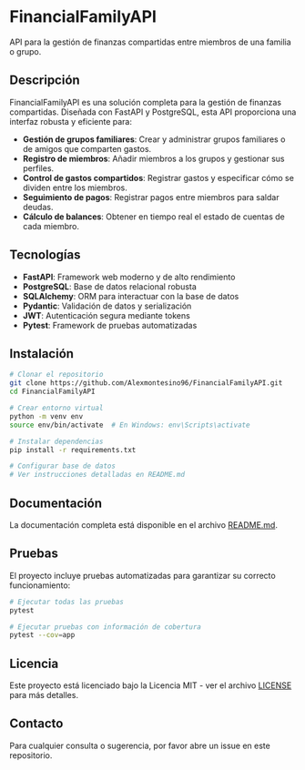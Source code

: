# FinancialFamilyAPI

API para la gestión de finanzas compartidas entre miembros de una familia o grupo.

## Descripción

FinancialFamilyAPI es una solución completa para la gestión de finanzas compartidas. Diseñada con FastAPI y PostgreSQL, esta API proporciona una interfaz robusta y eficiente para:

- **Gestión de grupos familiares**: Crear y administrar grupos familiares o de amigos que comparten gastos.
- **Registro de miembros**: Añadir miembros a los grupos y gestionar sus perfiles.
- **Control de gastos compartidos**: Registrar gastos y especificar cómo se dividen entre los miembros.
- **Seguimiento de pagos**: Registrar pagos entre miembros para saldar deudas.
- **Cálculo de balances**: Obtener en tiempo real el estado de cuentas de cada miembro.

## Tecnologías

- **FastAPI**: Framework web moderno y de alto rendimiento
- **PostgreSQL**: Base de datos relacional robusta
- **SQLAlchemy**: ORM para interactuar con la base de datos
- **Pydantic**: Validación de datos y serialización
- **JWT**: Autenticación segura mediante tokens
- **Pytest**: Framework de pruebas automatizadas

## Instalación

```bash
# Clonar el repositorio
git clone https://github.com/Alexmontesino96/FinancialFamilyAPI.git
cd FinancialFamilyAPI

# Crear entorno virtual
python -m venv env
source env/bin/activate  # En Windows: env\Scripts\activate

# Instalar dependencias
pip install -r requirements.txt

# Configurar base de datos
# Ver instrucciones detalladas en README.md
```

## Documentación

La documentación completa está disponible en el archivo [README.md](README.md).

## Pruebas

El proyecto incluye pruebas automatizadas para garantizar su correcto funcionamiento:

```bash
# Ejecutar todas las pruebas
pytest

# Ejecutar pruebas con información de cobertura
pytest --cov=app
```

## Licencia

Este proyecto está licenciado bajo la Licencia MIT - ver el archivo [LICENSE](LICENSE) para más detalles.

## Contacto

Para cualquier consulta o sugerencia, por favor abre un issue en este repositorio. 